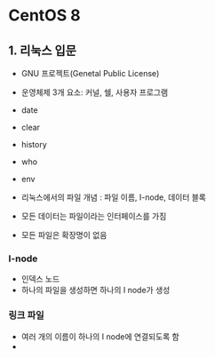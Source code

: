 # CentOS 8





## 1. 리눅스 입문

- GNU 프로젝트(Genetal Public License)
- 운영체제 3개 요소: 커널, 쉘, 사용자 프로그램



- date
- clear
- history
- who
- env



- 리눅스에서의 파일 개념 : 파일 이름, I-node, 데이터 블록
- 모든 데이터는 파일이라는 인터페이스를 가짐
- 모든 파일은 확장명이 없음



### I-node

- 인덱스 노드
- 하나의 파일을 생성하면 하나의 I node가 생성



### 링크 파일

- 여러 개의 이름이 하나의 I node에 연결되도록 함
- 

